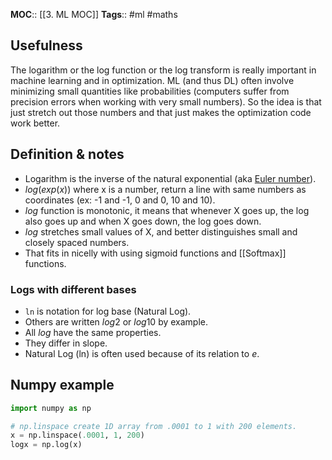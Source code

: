 **MOC**:: [[3. ML MOC]]
**Tags**:: #ml #maths 

## Usefulness
The logarithm or the log function or the log transform is really important in machine learning and in optimization. ML (and thus DL) often involve minimizing small quantities like probabilities (computers suffer from precision errors when working with very small numbers). So the idea is that just stretch out those numbers and that just makes the optimization code work better.

## Definition & notes
- Logarithm is the inverse of the natural exponential (aka [Euler number](https://en.wikipedia.org/wiki/E_(mathematical_constant))).
- $log(exp(x))$ where x is a number, return a line with same numbers as coordinates (ex: -1 and -1, 0 and 0, 10 and 10).
- $log$ function is monotonic, it means that whenever X goes up, the log also goes up and when X goes down, the log goes down.
- $log$ stretches small values of X, and better distinguishes small and closely spaced numbers.
- That fits in nicelly with using sigmoid functions and [[Softmax]] functions.
### Logs with different bases
- `ln` is notation for log base (Natural Log).
- Others are written $log2$ or $log10$ by example.
- All $log$ have the same properties.
- They differ in slope.
- Natural Log (ln) is often used because of its relation to $e$.

## Numpy example
```python
import numpy as np

# np.linspace create 1D array from .0001 to 1 with 200 elements.
x = np.linspace(.0001, 1, 200)
logx = np.log(x)
```
